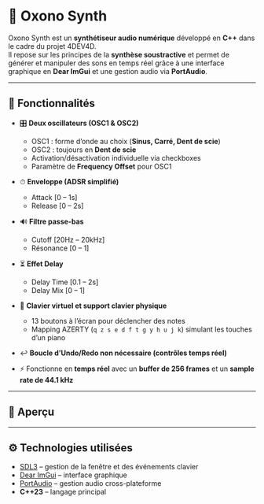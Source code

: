 # 🎹 Oxono Synth

Oxono Synth est un **synthétiseur audio numérique** développé en **C++** dans le cadre du projet 4DEV4D.  
Il repose sur les principes de la **synthèse soustractive** et permet de générer et manipuler des sons en temps réel grâce à une interface graphique en **Dear ImGui** et une gestion audio via **PortAudio**.

---

## 🚀 Fonctionnalités

- 🎛 **Deux oscillateurs (OSC1 & OSC2)**  
  - OSC1 : forme d’onde au choix (**Sinus, Carré, Dent de scie**)  
  - OSC2 : toujours en **Dent de scie**  
  - Activation/désactivation individuelle via checkboxes  
  - Paramètre de **Frequency Offset** pour OSC1  

- ⏱ **Enveloppe (ADSR simplifié)**  
  - Attack [0 – 1s]  
  - Release [0 – 2s]  

- 🔊 **Filtre passe-bas**  
  - Cutoff [20Hz – 20kHz]  
  - Résonance [0 – 1]  

- ⏳ **Effet Delay**  
  - Delay Time [0.1 – 2s]  
  - Delay Mix [0 – 1]  

- 🎹 **Clavier virtuel et support clavier physique**  
  - 13 boutons à l’écran pour déclencher des notes  
  - Mapping AZERTY (`q z s e d f t g y h u j k`) simulant les touches d’un piano  

- ↩️ **Boucle d’Undo/Redo non nécessaire (contrôles temps réel)**  
- ⚡ Fonctionne en **temps réel** avec un **buffer de 256 frames** et un **sample rate de 44.1 kHz**

---

## 📸 Aperçu


---

## ⚙️ Technologies utilisées

- [SDL3](https://github.com/libsdl-org/SDL) – gestion de la fenêtre et des événements clavier  
- [Dear ImGui](https://github.com/ocornut/imgui) – interface graphique  
- [PortAudio](http://www.portaudio.com/) – gestion audio cross-plateforme  
- **C++23** – langage principal  


